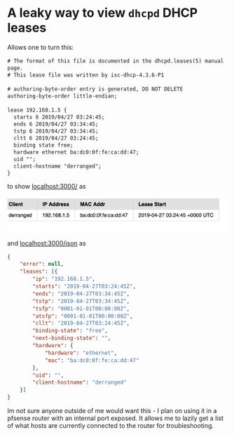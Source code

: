 # A leaky way to view `dhcpd` DHCP leases

Allows one to turn this:

```
# The format of this file is documented in the dhcpd.leases(5) manual page.
# This lease file was written by isc-dhcp-4.3.6-P1

# authoring-byte-order entry is generated, DO NOT DELETE
authoring-byte-order little-endian;

lease 192.168.1.5 {
  starts 6 2019/04/27 03:24:45;
  ends 6 2019/04/27 03:34:45;
  tstp 6 2019/04/27 03:34:45;
  cltt 6 2019/04/27 03:24:45;
  binding state free;
  hardware ethernet ba:dc0:0f:fe:ca:dd:47;
  uid "";
  client-hostname "derranged";
}
```

to show [localhost:3000/](localhost:3000/) as


![This](https://github.com/npotts/lease-leaker/raw/master/.github/scr.png)

and [localhost:3000/json](localhost:3000/json) as

```json
{
	"error": null,
	"leases": [{
		"ip": "192.168.1.5",
		"starts": "2019-04-27T03:24:45Z",
		"ends": "2019-04-27T03:34:45Z",
		"tstp": "2019-04-27T03:34:45Z",
		"tsfp": "0001-01-01T00:00:00Z",
		"atsfp": "0001-01-01T00:00:00Z",
		"cllt": "2019-04-27T03:24:45Z",
		"binding-state": "free",
		"next-binding-state": "",
		"hardware": {
			"hardware": "ethernet",
			"mac": "ba:dc0:0f:fe:ca:dd:47"
		},
		"uid": "",
		"client-hostname": "derranged"
	}]
}
```


Im not sure anyone outside of me would want this - I plan on using it in a pfsense router with an internal port exposed.  It allows me to lazily get a list of what hosts are currently connected to the router for troubleshooting.


